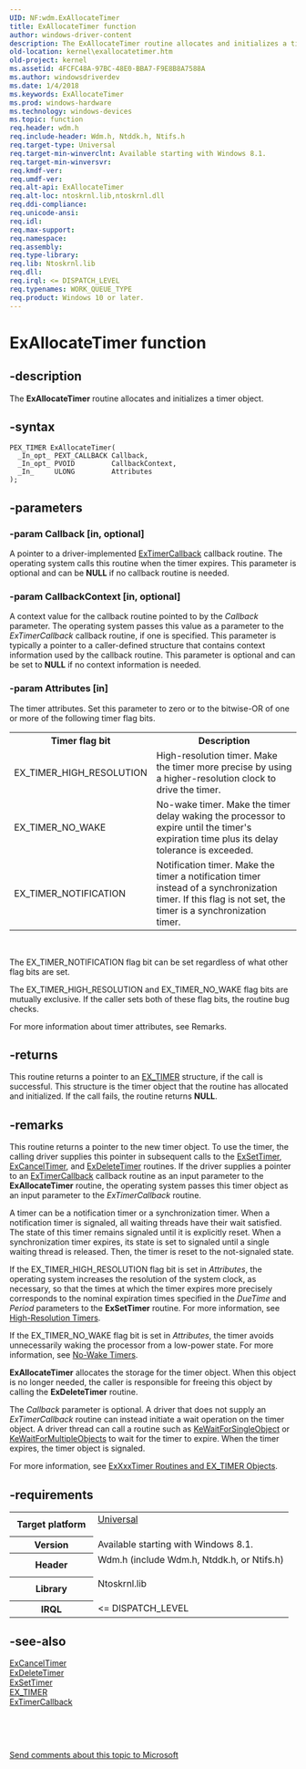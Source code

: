 ```yaml
---
UID: NF:wdm.ExAllocateTimer
title: ExAllocateTimer function
author: windows-driver-content
description: The ExAllocateTimer routine allocates and initializes a timer object.
old-location: kernel\exallocatetimer.htm
old-project: kernel
ms.assetid: 4FCFC48A-97BC-48E0-BBA7-F9E8B8A7588A
ms.author: windowsdriverdev
ms.date: 1/4/2018
ms.keywords: ExAllocateTimer
ms.prod: windows-hardware
ms.technology: windows-devices
ms.topic: function
req.header: wdm.h
req.include-header: Wdm.h, Ntddk.h, Ntifs.h
req.target-type: Universal
req.target-min-winverclnt: Available starting with Windows 8.1.
req.target-min-winversvr: 
req.kmdf-ver: 
req.umdf-ver: 
req.alt-api: ExAllocateTimer
req.alt-loc: ntoskrnl.lib,ntoskrnl.dll
req.ddi-compliance: 
req.unicode-ansi: 
req.idl: 
req.max-support: 
req.namespace: 
req.assembly: 
req.type-library: 
req.lib: Ntoskrnl.lib
req.dll: 
req.irql: <= DISPATCH_LEVEL
req.typenames: WORK_QUEUE_TYPE
req.product: Windows 10 or later.
---
```


# ExAllocateTimer function



## -description
The <b>ExAllocateTimer</b> routine allocates and initializes a timer object.



## -syntax

````
PEX_TIMER ExAllocateTimer(
  _In_opt_ PEXT_CALLBACK Callback,
  _In_opt_ PVOID         CallbackContext,
  _In_     ULONG         Attributes
);
````


## -parameters

### -param Callback [in, optional]

A pointer to a driver-implemented <a href="https://msdn.microsoft.com/library/windows/hardware/dn265190">ExTimerCallback</a> callback routine. The operating system calls this routine when the timer expires. This parameter is optional and can be <b>NULL</b> if no callback routine is needed.


### -param CallbackContext [in, optional]

A context value for the callback routine pointed to by the <i>Callback</i> parameter. The operating system passes this value as a parameter to the <i>ExTimerCallback</i> callback routine, if one is specified. This parameter is typically a pointer to a caller-defined structure that contains context information used by the callback routine. This parameter is optional and can be set to <b>NULL</b> if no context information is needed.


### -param Attributes [in]

The timer attributes. Set this parameter to zero or to the bitwise-OR of one or more of the following timer flag bits.

<table>
<tr>
<th>Timer flag bit</th>
<th>Description</th>
</tr>
<tr>
<td>EX_TIMER_HIGH_RESOLUTION</td>
<td>High-resolution timer. Make the timer more precise by using a higher-resolution clock to drive the timer.</td>
</tr>
<tr>
<td>EX_TIMER_NO_WAKE</td>
<td>No-wake timer. Make the timer delay waking the processor to expire until the timer's expiration time plus its delay tolerance is exceeded.</td>
</tr>
<tr>
<td>EX_TIMER_NOTIFICATION</td>
<td>Notification timer. Make the timer a notification timer instead of a synchronization timer. If this flag is not set, the timer is a synchronization timer.</td>
</tr>
</table>
 

The EX_TIMER_NOTIFICATION flag bit can be set regardless of what other flag bits are set.

The EX_TIMER_HIGH_RESOLUTION and EX_TIMER_NO_WAKE flag bits are mutually exclusive. If the caller sets both of these flag bits, the routine bug checks.

For more information about timer attributes, see Remarks.


## -returns
This routine returns a pointer to an <a href="kernel.ex_timer">EX_TIMER</a> structure, if the call is successful. This structure is the timer object that the routine has allocated and initialized. If the call fails, the routine returns <b>NULL</b>.


## -remarks
This routine returns a pointer to the new timer object. To use the timer, the calling driver supplies this pointer in subsequent calls to the <a href="..\wdm\nf-wdm-exsettimer.md">ExSetTimer</a>, <a href="..\wdm\nf-wdm-excanceltimer.md">ExCancelTimer</a>, and <a href="..\wdm\nf-wdm-exdeletetimer.md">ExDeleteTimer</a> routines. If the driver supplies a pointer to an <a href="https://msdn.microsoft.com/library/windows/hardware/dn265190">ExTimerCallback</a> callback routine as an input parameter to the <b>ExAllocateTimer</b> routine, the operating system passes this timer object as an input parameter to the <i>ExTimerCallback</i> routine.

A timer can be a notification timer or a synchronization timer. When a notification timer is signaled, all waiting threads have their wait satisfied. The state of this timer remains signaled until it is explicitly reset. When a synchronization timer expires, its state is set to signaled until a single waiting thread is released. Then, the timer is reset to the not-signaled state.

If the EX_TIMER_HIGH_RESOLUTION flag bit is set in <i>Attributes</i>, the operating system increases the resolution of the system clock, as necessary, so that the times at which the timer expires more precisely corresponds to the nominal expiration times specified in the <i>DueTime</i> and <i>Period</i> parameters to the <b>ExSetTimer</b> routine. For more information, see <a href="https://msdn.microsoft.com/library/windows/hardware/dn265247">High-Resolution Timers</a>.

If the EX_TIMER_NO_WAKE flag bit is set in <i>Attributes</i>, the timer avoids unnecessarily waking the processor from a low-power state. For more information, see <a href="https://msdn.microsoft.com/library/windows/hardware/dn265414">No-Wake Timers</a>.

<b>ExAllocateTimer</b> allocates the storage for the timer object. When this object is no longer needed, the caller is responsible for freeing this object by calling the <b>ExDeleteTimer</b> routine.

The <i>Callback</i> parameter is optional. A driver that does not supply an <i>ExTimerCallback</i> routine can instead initiate a wait operation on the timer object. A driver thread can call a routine such as <a href="..\wdm\nf-wdm-kewaitforsingleobject.md">KeWaitForSingleObject</a> or <a href="..\wdm\nf-wdm-kewaitformultipleobjects.md">KeWaitForMultipleObjects</a> to wait for the timer to expire. When the timer expires, the timer object is signaled.

For more information, see <a href="https://msdn.microsoft.com/library/windows/hardware/dn265198">ExXxxTimer Routines and EX_TIMER Objects</a>.


## -requirements
<table>
<tr>
<th width="30%">
Target platform

</th>
<td width="70%">
<dl>
<dt><a href="http://go.microsoft.com/fwlink/p/?linkid=531356" target="_blank">Universal</a></dt>
</dl>
</td>
</tr>
<tr>
<th width="30%">
Version

</th>
<td width="70%">
Available starting with Windows 8.1.

</td>
</tr>
<tr>
<th width="30%">
Header

</th>
<td width="70%">
<dl>
<dt>Wdm.h (include Wdm.h, Ntddk.h, or Ntifs.h)</dt>
</dl>
</td>
</tr>
<tr>
<th width="30%">
Library

</th>
<td width="70%">
<dl>
<dt>Ntoskrnl.lib</dt>
</dl>
</td>
</tr>
<tr>
<th width="30%">
IRQL

</th>
<td width="70%">
&lt;= DISPATCH_LEVEL

</td>
</tr>
</table>

## -see-also
<dl>
<dt>
<a href="..\wdm\nf-wdm-excanceltimer.md">ExCancelTimer</a>
</dt>
<dt>
<a href="..\wdm\nf-wdm-exdeletetimer.md">ExDeleteTimer</a>
</dt>
<dt>
<a href="..\wdm\nf-wdm-exsettimer.md">ExSetTimer</a>
</dt>
<dt>
<a href="kernel.ex_timer">EX_TIMER</a>
</dt>
<dt>
<a href="https://msdn.microsoft.com/library/windows/hardware/dn265190">ExTimerCallback</a>
</dt>
</dl>
 

 

<a href="mailto:wsddocfb@microsoft.com?subject=Documentation%20feedback [kernel\kernel]:%20ExAllocateTimer routine%20 RELEASE:%20(1/4/2018)&amp;body=%0A%0APRIVACY STATEMENT%0A%0AWe use your feedback to improve the documentation. We don't use your email address for any other purpose, and we'll remove your email address from our system after the issue that you're reporting is fixed. While we're working to fix this issue, we might send you an email message to ask for more info. Later, we might also send you an email message to let you know that we've addressed your feedback.%0A%0AFor more info about Microsoft's privacy policy, see http://privacy.microsoft.com/en-us/default.aspx." title="Send comments about this topic to Microsoft">Send comments about this topic to Microsoft</a>

